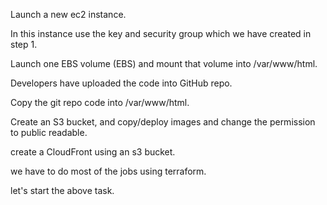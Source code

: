 Launch a new ec2 instance.

In this instance use the key and security group which we have created in step 1.

Launch one EBS volume (EBS) and mount that volume into /var/www/html.

Developers have uploaded the code into GitHub repo.

Copy the git repo code into /var/www/html.

Create an S3 bucket, and copy/deploy images and change the permission to public readable.


create a CloudFront using an s3 bucket.

we have to do most of the jobs using terraform.

let's start the above task.

